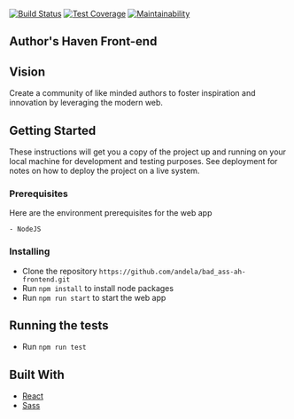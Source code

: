 [![Build Status](https://travis-ci.org/andela/bad_ass-ah-frontend.svg?branch=develop)](https://travis-ci.org/andela/bad_ass-ah-frontend)
[![Test Coverage](https://api.codeclimate.com/v1/badges/743f5c942df30e8fa3e1/test_coverage)](https://codeclimate.com/github/andela/bad_ass-ah-frontend/test_coverage)
[![Maintainability](https://api.codeclimate.com/v1/badges/743f5c942df30e8fa3e1/maintainability)](https://codeclimate.com/github/andela/bad_ass-ah-frontend/maintainability)


## Author's Haven Front-end

## Vision

Create a community of like minded authors to foster inspiration and innovation
by leveraging the modern web.

## Getting Started

These instructions will get you a copy of the project up and running on your local machine for development and testing purposes. See deployment for notes on how to deploy the project on a live system.

### Prerequisites

Here are the environment prerequisites for the web app

```
- NodeJS
```

### Installing

- Clone the repository `https://github.com/andela/bad_ass-ah-frontend.git`
- Run `npm install` to install node packages
- Run `npm run start` to start the web app

## Running the tests

- Run `npm run test`

## Built With

- [React](https://reactjs.org/)
- [Sass](https://sass-lang.com/)

